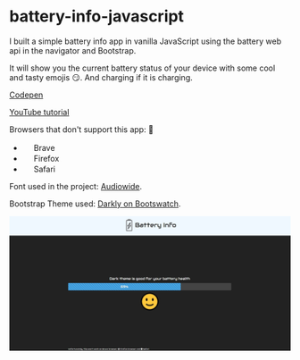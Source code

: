 # battery-info-javascript

I built a simple battery info app in vanilla JavaScript using the battery web api in the navigator and Bootstrap.

It will show you the current battery status of your device with some cool and tasty emojis 😏. And charging if it is charging.

[Codepen](https://codepen.io/Max_Programming/full/jObeGMj)

[YouTube tutorial](https://youtu.be/J8_hwKSeffY)

Browsers that don't support this app: 🚫

- <img height="16" width="16" src="https://unpkg.com/simple-icons@v3/icons/brave.svg" /> Brave
- <img height="16" width="16" src="https://unpkg.com/simple-icons@v3/icons/firefox.svg" /> Firefox
- <img height="16" width="16" src="https://unpkg.com/simple-icons@v3/icons/safari.svg" /> Safari

Font used in the project: [Audiowide](https://fonts.google.com/specimen/Audiowide).

Bootstrap Theme used: [Darkly on Bootswatch](https://bootswatch.com/darkly/).

![Screenshot](screenshot.jpg)
